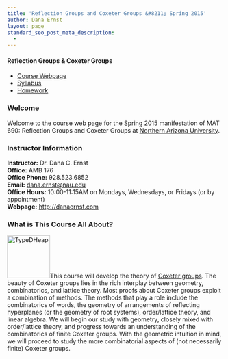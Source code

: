```yaml
---
title: 'Reflection Groups and Coxeter Groups &#8211; Spring 2015'
author: Dana Ernst
layout: page
standard_seo_post_meta_description:
  - 
---
```

<div id="right">
  <h4>
    Reflection Groups & Coxeter Groups
  </h4>
  
  <ul>
    <li>
      <a href="http://teaching.danaernst.com/mat690s15/">Course Webpage</a>
    </li>
    <li>
      <a href="http://teaching.danaernst.com/mat690s15/syllabus/">Syllabus</a>
    </li>
    <li>
      <a href="http://teaching.danaernst.com/mat690s15/homework/">Homework</a>
    </li>
  </ul>
</div>

### Welcome

Welcome to the course web page for the Spring 2015 manifestation of MAT 690: Reflection Groups and Coxeter Groups at [Northern Arizona University][1].

### Instructor Information

**Instructor:** Dr. Dana C. Ernst  
**Office:** AMB 176  
**Office Phone:** 928.523.6852  
**Email:** <dana.ernst@nau.edu>  
**Office Hours:** 10:00-11:15AM on Mondays, Wednesdays, or Fridays (or by appointment)  
**Webpage:** <http://danaernst.com>

### What is This Course All About?

<img src="http://teaching.danaernst.com/wp-content/uploads/2015/01/TypeDHeap.png" alt="TypeDHeap" width="100" class="alignleft size-full wp-image-1694" />This course will develop the theory of [Coxeter groups][2]. The beauty of Coxeter groups lies in the rich interplay between geometry, combinatorics, and lattice theory. Most proofs about Coxeter groups exploit a combination of methods. The methods that play a role include the combinatorics of words, the geometry of arrangements of reflecting hyperplanes (or the geometry of root systems), order/lattice theory, and linear algebra. We will begin our study with geometry, closely mixed with order/lattice theory, and progress towards an understanding of the combinatorics of finite Coxeter groups. With the geometric intuition in mind, we will proceed to study the more combinatorial aspects of (not necessarily finite) Coxeter groups.

 [1]: http://nau.edu
 [2]: http://en.wikipedia.org/wiki/Coxeter_group